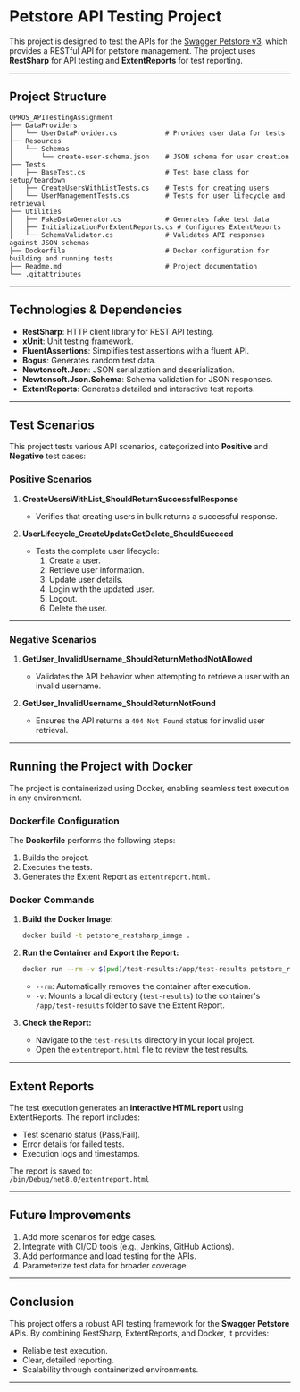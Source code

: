 ﻿# **Petstore API Testing Project**

This project is designed to test the APIs for the [Swagger Petstore v3](https://petstore3.swagger.io/), which provides a RESTful API for petstore management. The project uses **RestSharp** for API testing and **ExtentReports** for test reporting.

---

## **Project Structure**

```
QPROS_APITestingAssignment
├── DataProviders
│   └── UserDataProvider.cs            # Provides user data for tests
├── Resources
│   └── Schemas
│       └── create-user-schema.json    # JSON schema for user creation
├── Tests
│   ├── BaseTest.cs                    # Test base class for setup/teardown
│   ├── CreateUsersWithListTests.cs    # Tests for creating users
│   └── UserManagementTests.cs         # Tests for user lifecycle and retrieval
├── Utilities
│   ├── FakeDataGenerator.cs           # Generates fake test data
│   ├── InitializationForExtentReports.cs # Configures ExtentReports
│   └── SchemaValidator.cs             # Validates API responses against JSON schemas
├── Dockerfile                         # Docker configuration for building and running tests
├── Readme.md                          # Project documentation
└── .gitattributes
```

---

## **Technologies & Dependencies**

- **RestSharp**: HTTP client library for REST API testing.
- **xUnit**: Unit testing framework.
- **FluentAssertions**: Simplifies test assertions with a fluent API.
- **Bogus**: Generates random test data.
- **Newtonsoft.Json**: JSON serialization and deserialization.
- **Newtonsoft.Json.Schema**: Schema validation for JSON responses.
- **ExtentReports**: Generates detailed and interactive test reports.

---

## **Test Scenarios**

This project tests various API scenarios, categorized into **Positive** and **Negative** test cases:

### **Positive Scenarios**
1. **CreateUsersWithList_ShouldReturnSuccessfulResponse**  
   - Verifies that creating users in bulk returns a successful response.

2. **UserLifecycle_CreateUpdateGetDelete_ShouldSucceed**  
   - Tests the complete user lifecycle:
     1. Create a user.
     2. Retrieve user information.
     3. Update user details.
     4. Login with the updated user.
     5. Logout.
     6. Delete the user.

---

### **Negative Scenarios**
1. **GetUser_InvalidUsername_ShouldReturnMethodNotAllowed**  
   - Validates the API behavior when attempting to retrieve a user with an invalid username.

2. **GetUser_InvalidUsername_ShouldReturnNotFound**  
   - Ensures the API returns a `404 Not Found` status for invalid user retrieval.

---

## **Running the Project with Docker**

The project is containerized using Docker, enabling seamless test execution in any environment.

### **Dockerfile Configuration**

The **Dockerfile** performs the following steps:
1. Builds the project.
2. Executes the tests.
3. Generates the Extent Report as `extentreport.html`.

### **Docker Commands**

1. **Build the Docker Image:**
   ```bash
   docker build -t petstore_restsharp_image .
   ```

2. **Run the Container and Export the Report:**
   ```bash
   docker run --rm -v $(pwd)/test-results:/app/test-results petstore_restsharp_image
   ```

   - `--rm`: Automatically removes the container after execution.
   - `-v`: Mounts a local directory (`test-results`) to the container's `/app/test-results` folder to save the Extent Report.

3. **Check the Report:**
   - Navigate to the `test-results` directory in your local project.
   - Open the `extentreport.html` file to review the test results.

---

## **Extent Reports**

The test execution generates an **interactive HTML report** using ExtentReports. The report includes:
- Test scenario status (Pass/Fail).
- Error details for failed tests.
- Execution logs and timestamps.

The report is saved to:  
`/bin/Debug/net8.0/extentreport.html`

---

## **Future Improvements**

1. Add more scenarios for edge cases.
2. Integrate with CI/CD tools (e.g., Jenkins, GitHub Actions).
3. Add performance and load testing for the APIs.
4. Parameterize test data for broader coverage.

---

## **Conclusion**

This project offers a robust API testing framework for the **Swagger Petstore** APIs. By combining RestSharp, ExtentReports, and Docker, it provides:
- Reliable test execution.
- Clear, detailed reporting.
- Scalability through containerized environments.

---